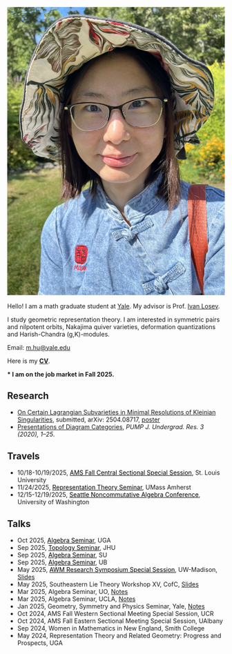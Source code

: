 <link rel="stylesheet" href="style2.css">
<div class="photo-div">
<img class="photo-img" src="./pictures/picture.png" alt="My Image">
</div>

Hello! I am a math graduate student at <a href="https://math.yale.edu/" target="_blank">Yale</a>. My advisor is Prof. <a href="https://gauss.math.yale.edu/~il282/" target="_blank">Ivan Losev</a>.

I study geometric representation theory. I am interested in symmetric pairs and nilpotent orbits, Nakajima quiver varieties, deformation quantizations and Harish-Chandra (g,K)-modules.

Email: m.hu@yale.edu

Here is my <a href="CV/CV_Mengwei.pdf">**CV**</a>.

**\* I am on the job market in Fall 2025.**
<!---<br/><br/>-->

## Research
- <a href="https://arxiv.org/abs/2504.08717" target="_blank">On Certain Lagrangian Subvarieties in Minimal Resolutions of Kleinian Singularities</a>, submitted, arXiv: 2504.08717, <a href="talks/Kleinian_singularities_poster.pdf" target="">poster</a>
- <a href="https://journals.calstate.edu/pump/article/view/2256" target="_blank">Presentations of Diagram Categories</a>, *PUMP J. Undergrad. Res. 3 (2020), 1–25*.

## Travels
- 10/18-10/19/2025, <a href="https://www.ams.org/meetings/sectional/2322_program_ss29.html#title" target="_blank" style="color : black;"><u>AMS Fall Central Sectional Special Session</u></a>, St. Louis University <!----*Special Session on Geometry, Representation Theory and Noncommutative Algebra*-->
- 11/24/2025, <a href="https://www.umass.edu/mathematics-statistics/events/mengwei-hu-yale-university-tba" target="_blank" style="color : black;"><u>Representation Theory Seminar</u></a>, UMass Amherst
- 12/15-12/19/2025, <a href="https://sites.google.com/view/seattlencalgebra2025/participants?authuser=0" target="_blank" style="color : black;"><u>Seattle Noncommutative Algebra Conference</u></a>, University of Washington


<!----*Upcoming*-->

## Talks
<!---*Past*-->
- Oct 2025, <a href="https://calendar.google.com/calendar/u/0/embed?src=ss4ps8h03v62f1vhuf40c2j87o@group.calendar.google.com&ctz=America/New_York" target="_blank" style="color : black;">Algebra Seminar</a>, UGA
- Sep 2025, <a href="https://sites.google.com/view/jhutopology/fall-2025?authuser=0" target="_blank" style="color : black;">Topology Seminar</a>, JHU
- Sep 2025, <a href="https://www.joshpollitz.com/algebra-seminar" target="_blank" style="color : black;">Algebra Seminar</a>, SU
- Sep 2025, <a href="https://www.acsu.buffalo.edu/~achirvas/alg/algebraseminar.html" target="_blank" style="color : black;">Algebra Seminar</a>, UB
- May 2025, <a href="https://sites.google.com/site/meeseongim/may_2025-conf-uwm?authuser=0" target="_blank" style="color : black;">AWM Research Symposium Special Session</a>, UW-Madison, <a href="talks/Kleinian_singularities_UW-Madison.pdf" target="">Slides</a>
- May 2025, Southeastern Lie Theory Workshop XV, CofC, <a href="talks/Kleinian_singularities_CofC.pdf">Slides</a>
- Mar 2025, Algebra Seminar, UO, <a href="talks/Kleinian_singularities_UO.pdf">Notes</a>
- Mar 2025, Algebra Seminar, UCLA, <a href="talks/Kleinian_singularities_UCLA.pdf">Notes</a>
- Jan 2025, Geometry, Symmetry and Physics Seminar, Yale, <a href="talks/Kleinian_singularities_Yale.pdf">Notes</a>
- Oct 2024, AMS Fall Western Sectional Meeting Special Session, UCR
- Oct 2024, AMS Fall Eastern Sectional Meeting Special Session, UAlbany
- Sep 2024, Women in Mathematics in New England, <!---*student talk and graduate school panelist*,--> Smith College
- May 2024, Representation Theory and Related Geometry: Progress and Prospects, <!---*contributed talk*,--> UGA
